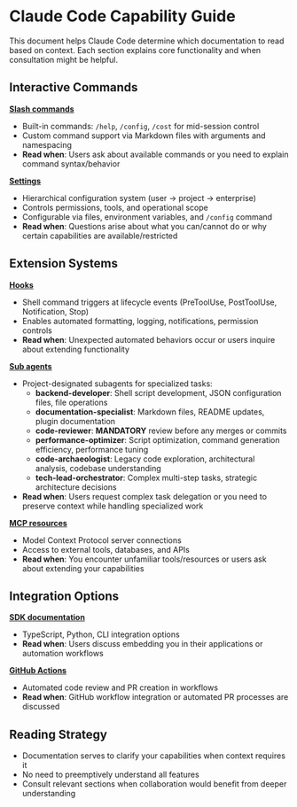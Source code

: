 # Claude Code Capability Guide

This document helps Claude Code determine which documentation to read based on context. Each section explains core functionality and when consultation might be helpful.

## Interactive Commands

**[Slash commands](https://docs.anthropic.com/en/docs/claude-code/slash-commands)**
- Built-in commands: `/help`, `/config`, `/cost` for mid-session control
- Custom command support via Markdown files with arguments and namespacing
- **Read when**: Users ask about available commands or you need to explain command syntax/behavior

**[Settings](https://docs.anthropic.com/en/docs/claude-code/settings)**
- Hierarchical configuration system (user → project → enterprise)
- Controls permissions, tools, and operational scope
- Configurable via files, environment variables, and `/config` command
- **Read when**: Questions arise about what you can/cannot do or why certain capabilities are available/restricted

## Extension Systems

**[Hooks](https://docs.anthropic.com/en/docs/claude-code/hooks)**
- Shell command triggers at lifecycle events (PreToolUse, PostToolUse, Notification, Stop)
- Enables automated formatting, logging, notifications, permission controls
- **Read when**: Unexpected automated behaviors occur or users inquire about extending functionality

**[Sub agents](https://docs.anthropic.com/en/docs/claude-code/sub-agents)**
- Project-designated subagents for specialized tasks:
  - **backend-developer**: Shell script development, JSON configuration files, file operations
  - **documentation-specialist**: Markdown files, README updates, plugin documentation
  - **code-reviewer**: **MANDATORY** review before any merges or commits
  - **performance-optimizer**: Script optimization, command generation efficiency, performance tuning
  - **code-archaeologist**: Legacy code exploration, architectural analysis, codebase understanding
  - **tech-lead-orchestrator**: Complex multi-step tasks, strategic architecture decisions
- **Read when**: Users request complex task delegation or you need to preserve context while handling specialized work

**[MCP resources](https://docs.anthropic.com/en/docs/claude-code/mcp)**
- Model Context Protocol server connections
- Access to external tools, databases, and APIs
- **Read when**: You encounter unfamiliar tools/resources or users ask about extending your capabilities

## Integration Options

**[SDK documentation](https://docs.anthropic.com/en/docs/claude-code/sdk)**
- TypeScript, Python, CLI integration options
- **Read when**: Users discuss embedding you in their applications or automation workflows

**[GitHub Actions](https://docs.anthropic.com/en/docs/claude-code/github-actions)**
- Automated code review and PR creation in workflows
- **Read when**: GitHub workflow integration or automated PR processes are discussed

## Reading Strategy
- Documentation serves to clarify your capabilities when context requires it
- No need to preemptively understand all features
- Consult relevant sections when collaboration would benefit from deeper understanding